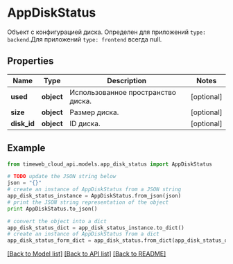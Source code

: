 # AppDiskStatus

Объект с конфигурацией диска. Определен для приложений `type: backend`.Для приложений `type: frontend` всегда null.

## Properties
Name | Type | Description | Notes
------------ | ------------- | ------------- | -------------
**used** | **object** | Использованное пространство диска. | [optional] 
**size** | **object** | Размер диска. | [optional] 
**disk_id** | **object** | ID диска. | [optional] 

## Example

```python
from timeweb_cloud_api.models.app_disk_status import AppDiskStatus

# TODO update the JSON string below
json = "{}"
# create an instance of AppDiskStatus from a JSON string
app_disk_status_instance = AppDiskStatus.from_json(json)
# print the JSON string representation of the object
print AppDiskStatus.to_json()

# convert the object into a dict
app_disk_status_dict = app_disk_status_instance.to_dict()
# create an instance of AppDiskStatus from a dict
app_disk_status_form_dict = app_disk_status.from_dict(app_disk_status_dict)
```
[[Back to Model list]](../README.md#documentation-for-models) [[Back to API list]](../README.md#documentation-for-api-endpoints) [[Back to README]](../README.md)



